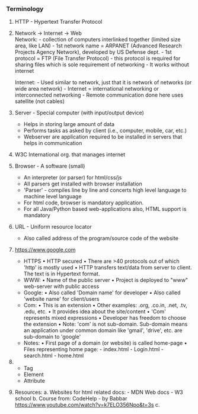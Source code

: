 ### Terminology
1. HTTP - Hypertext Transfer Protocol
2. Network -> Internet -> Web   
    Network: 
            - collection of computers interlinked together (limited size area, like LAN)
            - 1st network name = ARPANET (Advanced Research Projects Agency Network), developed by US Defense dept.
            - 1st protocol = FTP (File Transfer Protocol) - this protocol is required for sharing files which is sole requirement of networking
            - It works without internet

    Internet:
            - Used similar to network, just that it is network of networks  (or wide area network)
            - Internet = international networking or interconnected networking
            - Remote communication done here uses satellite (not cables)
3. Server	- Special computer (with input/output device)
    - Helps in storing large amount of data
    - Performs tasks as asked by client (i.e., computer, mobile, car, etc.)
    - Webserver are application required to be installed in servers that helps in communication
4. W3C	International org. that manages internet
5. Browser	- A software (small)
    - An interpreter (or parser) for html/css/js
    - All parsers get installed with browser installation
    - 'Parser' - compiles line by line and concerts high level language to machine level language
    - For html code, browser is mandatory application.
    - For all Java/Python based web-applications also, HTML support is mandatory
6. URL	- Uniform resource locator
    - Also called address of the program/source code of the website
7. https://www.google.com	
    * HTTPS
        • HTTP secured
        • There are >40 protocols out of which 'http' is mostly used
        • HTTP transfers text/data from server to client. The text is in Hypertext format. 
    * WWW: 
        • Name of the public server
        • Project is deployed to "www" web-server with public access
    * Google: 
        • Also called 'Domain name' for developer
        • Also called 'website name' for client/users
    * Com:
        • This is an extension
        • Other examples: .org, .co.in, .net, .tv, .edu, etc.
        • It provides idea about the site/content
        • 'Com' represents mixed expressions
        • Developer has freedom to choose the extension
        • Note: 'com' is not sub-domain. Sub-domain means an application under common domain like 'gmail', 'drive', etc. are sub-domain to 'google'
    * Notes: 
        • First page of a domain (or website) is called home-page
        • Files representing home page: 
            - index.html
            - Login.html
            - search.html
            - home.html
8. 
    - Tag
    - Element
    - Attribute

9. Resources: 
    a. Websites for html related docs: 
        - MDN Web docs
        - W3 school
    b. Course from: CodeHelp - by Babbar
        https://www.youtube.com/watch?v=k7ELO356Npo&t=3s
    c. 